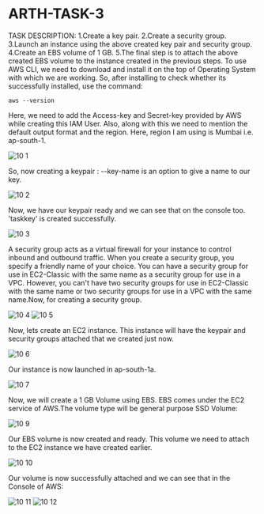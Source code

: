 # ARTH-TASK-3
TASK DESCRIPTION:
1.Create a key pair.
2.Create a security group.
3.Launch an instance using the above created key pair and security group.
4.Create an EBS volume of 1 GB.
5.The final step is to attach the above created EBS volume to the instance created in the previous steps.
To use AWS CLI, we need to download and install it on the top of Operating System with which we are working. So, after installing to check whether its successfully installed, use the command:


`` aws --version ``


Here, we need to add the Access-key and Secret-key provided by AWS while creating this IAM User. Also, along with this we need to mention the default output format and the region. Here, region I am using is Mumbai i.e. ap-south-1.

![10 1](https://user-images.githubusercontent.com/64473684/95850722-e5ecd800-0d6e-11eb-8b92-93c8d7f0b092.jpeg)

So, now creating a keypair :
--key-name is an option to give a name to our key.

![10 2](https://user-images.githubusercontent.com/64473684/95851608-17b26e80-0d70-11eb-8860-29eddb3641d4.jpeg)

Now, we have our keypair ready and we can see that on the console too. 'taskkey' is created successfully.

![10 3](https://user-images.githubusercontent.com/64473684/95851900-8a234e80-0d70-11eb-9978-fceecf5faf8b.jpeg)

A security group acts as a virtual firewall for your instance to control inbound and outbound traffic. When you create a security group, you specify a friendly name of your choice. You can have a security group for use in EC2-Classic with the same name as a security group for use in a VPC. However, you can't have two security groups for use in EC2-Classic with the same name or two security groups for use in a VPC with the same name.Now, for creating a security group.

![10 4](https://user-images.githubusercontent.com/64473684/95851920-927b8980-0d70-11eb-8020-d69ac9c6b9d7.jpeg)
![10 5](https://user-images.githubusercontent.com/64473684/95851938-97d8d400-0d70-11eb-926c-132c30d58d93.jpeg)

Now, lets create an EC2 instance. This instance will have the keypair and security groups attached that we created just now.

![10 6](https://user-images.githubusercontent.com/64473684/95851944-9d361e80-0d70-11eb-9f5f-047c00718fcc.jpeg)

Our instance is now launched in ap-south-1a.

![10 7](https://user-images.githubusercontent.com/64473684/95852005-acb56780-0d70-11eb-869c-2274f7bc0467.jpeg)

Now, we will create a 1 GB Volume using EBS. EBS comes under the EC2 service of AWS.The volume type will be general purpose SSD Volume:


![10 9](https://user-images.githubusercontent.com/64473684/95852103-d53d6180-0d70-11eb-9916-5b89814423f7.jpeg)


Our EBS volume is now created and ready. This volume we need to attach to the EC2 instance we have created earlier.

![10 10](https://user-images.githubusercontent.com/64473684/95852117-da9aac00-0d70-11eb-9ff6-6fba9c387f12.jpeg)

Our volume is now successfully attached and we can see that in the Console of AWS:

![10 11](https://user-images.githubusercontent.com/64473684/95852158-edad7c00-0d70-11eb-82e9-a6343ad47f3a.jpeg)
![10 12](https://user-images.githubusercontent.com/64473684/95852216-0453d300-0d71-11eb-880e-5665c970f97a.jpeg)


